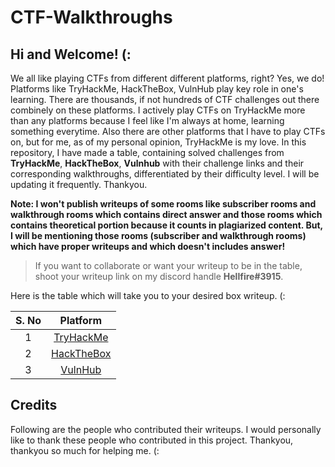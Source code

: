 # CTF-Walkthroughs

## Hi and Welcome! (:

We all like playing CTFs from different different platforms, right? Yes, we do! Platforms like TryHackMe, HackTheBox, VulnHub play key role in one's learning. There are thousands, if not hundreds of CTF challenges out there combinely on these platforms. I actively play CTFs on TryHackMe more than any platforms because I feel like I'm always at home, learning something everytime. Also there are other platforms that I have to play CTFs on, but for me, as of my personal opinion, TryHackMe is my love. In this repository, I have made a table, containing solved challenges from **TryHackMe**, **HackTheBox**, **Vulnhub** with their challenge links and their corresponding walkthroughs, differentiated by their difficulty level. I will be updating it frequently. Thankyou. 

**Note: I won't publish writeups of some rooms like subscriber rooms and walkthrough rooms which contains direct answer and those rooms which contains theoretical portion because it counts in plagiarized content. But, I will be mentioning those rooms (subscriber and walkthrough rooms) which have proper writeups and which doesn't includes answer!**

> If you want to collaborate or want your writeup to be in the table, shoot your writeup link on my discord handle **Hellfire#3915**. 

Here is the table which will take you to your desired box writeup. (:

|S. No|Platform|
|:---:|:---:|
|1|[TryHackMe](https://github.com/Hellfire0x01/CTF-Walkthroughs/blob/main/TryHackMe/table-thm.md)|
|2|[HackTheBox](https://github.com/Hellfire0x01/CTF-Walkthroughs/blob/main/HackTheBox/table-htb.md)|
|3|[VulnHub](https://github.com/Hellfire0x01/CTF-Walkthroughs/blob/main/Vulnhub/table-vulnhub.md)|

## Credits 
Following are the people who contributed their writeups. I would personally like to thank these people who contributed in this project. Thankyou, thankyou so much for helping me. (:
